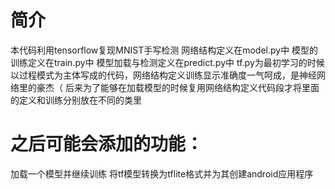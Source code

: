 # 简介
本代码利用tensorflow复现MNIST手写检测
网络结构定义在model.py中
模型的训练定义在train.py中
模型加载与检测定义在predict.py中
tf.py为最初学习的时候以过程模式为主体写成的代码，网络结构定义训练显示准确度一气呵成，是神经网络里的豪杰（
后来为了能够在加载模型的时候复用网络结构定义代码段才将里面的定义和训练分别放在不同的类里

# 之后可能会添加的功能：
加载一个模型并继续训练
将tf模型转换为tflite格式并为其创建android应用程序

